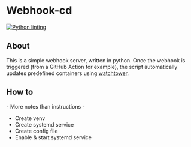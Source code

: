 # Webhook-cd
[![Python linting](https://github.com/jon4hz/webhook-cd/actions/workflows/python-app.yml/badge.svg)](https://github.com/jon4hz/webhook-cd/actions/workflows/python-app.yml)
## About
This is a simple webhook server, written in python. Once the webhook is triggered (from a GitHub Action for example), the script automatically updates predefined containers using [watchtower](https://containrrr.dev/watchtower).

## How to
\- More notes than instructions \-
* Create venv
* Create systemd service
* Create config file
* Enable & start systemd service
